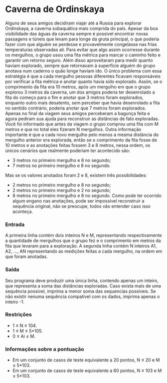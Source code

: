 # Caverna de Ordinskaya #
Alguns de seus amigos decidiram viajar até a Russia para explorar Ordinskaya, a caverna subaquática mais comprida do país. Apesar da boa visibilidade das águas da caverna sempre é possível encontrar novas passagens e túneis que levam para longe da gruta principal, o que poderia fazer com que alguém se perdesse e provavelmente congelasse nas frias temperaturas observadas ali. Para evitar que algo assim ocorresse durante os mergulhos, o grupo usou uma fita métrica para marcar o caminho feito e garantir um retorno seguro. Além disso aproveitaram para medir quanto haviam explorado, sempre que retornavam à superfície alguém do grupo anotava num caderno o quão longe haviam ido. O único problema com essa estratégia é que a cada mergulho pessoas diferentes ficavam responsáveis por verificar a fita métrica e anotar quanto havia sido explorado. Assim, se o comprimento da fita era 10 metros, após um mergulho em que o grupo explorou 3 metros da caverna, um dos amigos poderia ter desenrolado a fita do começo para o fim e anotar que 3 metros foram explorados, enquanto outro mais desatento, sem perceber que havia desenrolado a fita no sentido contrário, poderia anotar que 7 metros foram explorados. Apenas no final da viagem seus amigos perceberam a bagunça feita e agora pediram sua ajuda para reconstruir as distâncias de fato exploradas. Você foi informado que antes da viagem o grupo comprou uma fita com M metros e que no total eles fizeram N mergulhos. Outra informação importante é que a cada novo mergulho pelo menos a mesma distância do mergulho anterior era explorada, então se o comprimento da fita fosse de 10 metros e as anotações feitas fossem 3 e 8 metros, nessa ordem, os únicos cenários que realmente poderiam ter acontecido são:

- 3 metros no primeiro mergulho e 8 no segundo;
- 7 metros no primeiro mergulho e 8 no segundo.

Mas se os valores anotados foram 2 e 8, existem três possibilidades:

- 2 metros no primeiro mergulho e 8 no segundo;
- 2 metros no primeiro mergulho e 2 no segundo;
- 8 metros no primeiro mergulho e 8 no segundo.
Como pode ter ocorrido algum engano nas anotações, pode ser impossível reconstruir a sequência original, não se preocupe, todos vão entender caso isso aconteça.

### Entrada ###
A primeira linha contém dois inteiros N e M, representando respectivamente a quantidade de mergulhos que o grupo fez e o comprimento em metros da fita que levaram para a exploração. A segunda linha contém N inteiros A1, A2, ..., AN representando as medições feitas a cada mergulho, na ordem em que foram anotadas.

### Saída ###
Seu programa deve produzir uma única linha, contendo apenas um inteiro, que representa a soma das distâncias exploradas. Caso exista mais de uma sequência possível, imprima a menor soma das sequencias possíveis. Se não existir nenuma sequência compatível com os dados, imprima apenas o inteiro -1.

### Restrições ###
- 1 ≤ N ≤ 104.
- 1 ≤ M ≤ 5*105.
- 0 ≤ Ai ≤ M.

### Informações sobre a pontuação ###
- Em um conjunto de casos de teste equivalente a 20 pontos, N ≤ 20 e M ≤ 5*103.
- Em um conjunto de casos de teste equivalente a 60 pontos, N ≤ 103 e M ≤ 5*103.